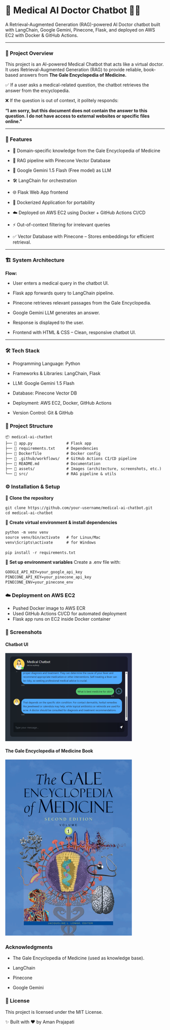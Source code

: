 # 🏥 Medical AI Doctor Chatbot 🤖💊


A Retrieval-Augmented Generation (RAG)-powered AI Doctor chatbot built with LangChain, Google Gemini, Pinecone, Flask, and deployed on AWS EC2 with Docker & GitHub Actions.

---

### 📌 Project Overview

This project is an AI-powered Medical Chatbot that acts like a virtual doctor.
It uses Retrieval-Augmented Generation (RAG) to provide reliable, book-based answers from **The Gale Encyclopedia of Medicine.**

✅ If a user asks a medical-related question, the chatbot retrieves the answer from the encyclopedia.

❌ If the question is out of context, it politely responds:

   **“I am sorry, but this document does not contain the answer to this question. I do not have access to external websites or specific files online.”**

---

### 🚀 Features

* 📖 Domain-specific knowledge from the Gale Encyclopedia of Medicine

* 🔎 RAG pipeline with Pinecone Vector Database

* 🤖 Google Gemini 1.5 Flash (Free model) as LLM

* 🛠 LangChain for orchestration

* 🌐 Flask Web App frontend

* 🐳 Dockerized Application for portability

* ☁️ Deployed on AWS EC2 using Docker + GitHub Actions CI/CD

* ⚡ Out-of-context filtering for irrelevant queries

* ✅ Vector Database with Pinecone – Stores embeddings for efficient retrieval.


---

### 🏗️ System Architecture

**Flow:**

* User enters a medical query in the chatbot UI.

* Flask app forwards query to LangChain pipeline.

* Pinecone retrieves relevant passages from the Gale Encyclopedia.

* Google Gemini LLM generates an answer.

* Response is displayed to the user.

* Frontend with HTML & CSS – Clean, responsive chatbot UI.

---

### 🛠 Tech Stack

* Programming Language: Python

* Frameworks & Libraries: LangChain, Flask

* LLM: Google Gemini 1.5 Flash

* Database: Pinecone Vector DB

* Deployment: AWS EC2, Docker, GitHub Actions

* Version Control: Git & GitHub

### 📂 Project Structure
```
📦 medical-ai-chatbot
├── 📄 app.py               # Flask app
├── 📄 requirements.txt     # Dependencies
├── 📄 Dockerfile           # Docker config
├── 📄 .github/workflows/   # GitHub Actions CI/CD pipeline
├── 📄 README.md            # Documentation
├── 📂 assets/              # Images (architecture, screenshots, etc.)
└── 📂 src/                 # RAG pipeline & utils

```

### ⚙️ Installation & Setup

🔹 **Clone the repository**
```
git clone https://github.com/your-username/medical-ai-chatbot.git
cd medical-ai-chatbot
```

🔹 **Create virtual environment & install dependencies**
```
python -m venv venv
source venv/bin/activate   # for Linux/Mac
venv\Scripts\activate      # for Windows

pip install -r requirements.txt
```

🔹 **Set up environment variables**
Create a .env file with:
```
GOOGLE_API_KEY=your_google_api_key
PINECONE_API_KEY=your_pinecone_api_key
PINECONE_ENV=your_pinecone_env
```

### ☁️ Deployment on AWS EC2

* Pushed Docker image to AWS ECR
* Used GitHub Actions CI/CD for automated deployment
* Flask app runs on EC2 inside Docker container

### 📸 Screenshots

<h4>Chatbot UI<h4>
<img src="Images/Chatbot.png" alt="Chatbot.png" width="400"/>
  
<h4>The Gale Encyclopedia of Medicine Book</h4>
<img src="Images/Medical Encyclopedia Book.png" alt="The Gale Encyclopedia of Medicine Book" width="400"/>


### Acknowledgments

* The Gale Encyclopedia of Medicine
 (used as knowledge base).

* LangChain

* Pinecone

* Google Gemini

### 📜 License

This project is licensed under the MIT License.

✨ Built with ❤️ by Aman Prajapati
